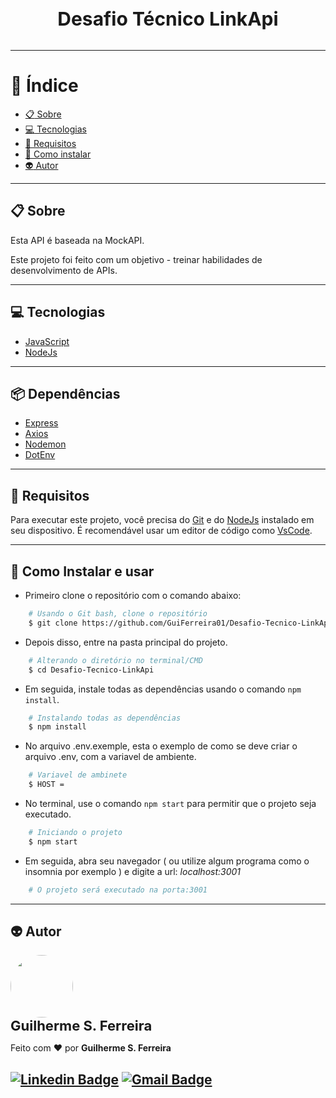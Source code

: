 <h3 align="center" style="font-size: 30px; font-weight: bold; margin-bottom: 32px">
  Desafio Técnico LinkApi
</h3>


---

# :bookmark_tabs: Índice

  - [:clipboard: Sobre](#clipboard-Sobre)
  - [:computer: Tecnologias](#computer-Tecnologias)
  - [:bookmark_tabs: Requisitos](#bookmark_tabs-Requisitos)
  - [:file_folder: Como instalar](#file_folder-Como-instalar-e-usar)
  - [:alien: Autor](#alien-Autor)


---

## :clipboard: Sobre

Esta API é baseada na MockAPI.

Este projeto foi feito com um objetivo - treinar habilidades de desenvolvimento de APIs.

---
## :computer: Tecnologias
* [JavaScript](https://www.javascript.com/)
* [NodeJs](https://www.nodejs.org/)

---
## :package: Dependências
* [Express](https://expressjs.com/pt-br/)
* [Axios](https://mozilla.github.io/nunjucks/)
* [Nodemon](https://nodemon.io/)
* [DotEnv](https://browsersync.io/)

---

## :bookmark_tabs: Requisitos
Para executar este projeto, você precisa do [Git](https://git-scm.com/) e do [NodeJs](https://nodejs.org/en/) instalado em seu dispositivo.
É recomendável usar um editor de código como [VsCode](https://code.visualstudio.com/).

---

## :file_folder: Como Instalar e usar
* Primeiro clone o repositório com o comando abaixo:
```bash
    # Usando o Git bash, clone o repositório
    $ git clone https://github.com/GuiFerreira01/Desafio-Tecnico-LinkApi.git
```

* Depois disso, entre na pasta principal do projeto.

```bash
    # Alterando o diretório no terminal/CMD
    $ cd Desafio-Tecnico-LinkApi
```
* Em seguida, instale todas as dependências usando o comando `npm install`.

```bash
    # Instalando todas as dependências
    $ npm install
```

* No arquivo .env.exemple, esta o exemplo de como se deve criar o arquivo .env, com a variavel de ambiente.

```bash
    # Variavel de ambinete
    $ HOST = 
```


* No terminal, use o comando `npm start` para permitir que o projeto seja executado.

```bash
    # Iniciando o projeto
    $ npm start
```

* Em seguida, abra seu navegador ( ou utilize algum programa como o insomnia por exemplo ) e digite a url: *localhost:3001*

```bash
    # O projeto será executado na porta:3001

```
---

## :alien: Autor

 <img style="border-radius: 50%;" src="https://avatars.githubusercontent.com/u/88511664?v=4" width="100px;" alt=""/>
 <br />
 <sub><b style="font-size: 22px">Guilherme S. Ferreira</b></sub>

Feito com ❤️ por **Guilherme S. Ferreira**

[![Linkedin Badge](https://img.shields.io/badge/-Guilherme-blue?style=flat-square&logo=Linkedin&logoColor=white&link=https://www.linkedin.com/in/guilherme--ferreira/)](https://www.linkedin.com/in/guilherme--ferreira/)
[![Gmail Badge](https://img.shields.io/badge/-guilherme04ferreira03@gmail.com-c14438?style=flat-square&logo=Gmail&logoColor=white&link=mailto:guilherme04ferreira03@gmail.com)](mailto:guilherme-ferreira1953@hotmail.com)
---

